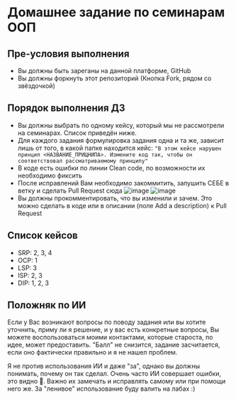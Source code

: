 # Домашнее задание по семинарам ООП

## Пре-условия выполнения
- Вы должны быть зареганы на данной платформе, GitHub
- Вы должны форкнуть этот репозиторий (Кнопка Fork, рядом со звёздочкой)

## Порядок выполнения ДЗ
- Вы должны выбрать по одному кейсу, который мы не рассмотрели на семинарах. Список приведён ниже.
- Для каждого задания формулировка задания одна и та же, зависит лишь от того, в какой папке находится кейс: ```"В этом кейсе нарушен принцип <НАЗВАНИЕ_ПРИЦНИПА>. Измените код так, чтобы он соответствовал рассматриваемому принципу"```
- В коде есть ошибки по линии Clean code, по возможности их необходимо фиксить
- После исправлений Вам необходимо закоммитить, запушить СЕБЕ в ветку и сделать Pull Request сюда ![image](https://github.com/user-attachments/assets/ee043b29-9c4a-46fa-9ec2-891368446b2e) ![image](https://github.com/user-attachments/assets/5f3db11b-51f0-41c0-a2b4-9693df52cbad)
- Вы должны прокомментировать, что вы изменили и зачем. Это можно сделать в коде или в описании (поле Add a description) к Pull Request

## Список кейсов
- SRP: 2, 3, 4
- OCP: 1
- LSP: 3
- ISP: 2, 3
- DIP: 1, 2, 3

## Положняк по ИИ
Если у Вас возникают вопросы по поводу задания или вы хотите уточнить, приму ли я решение, и у вас есть конкретные вопросы, Вы можете воспользоваться моими контактами, которые староста, по идее, может предоставить. "Балл" не снизится, задание засчитается, если оно фактически правильно и я не нашел проблем.

Я не против использования ИИ и даже "за", однако вы должны понимать, почему он так сделал. Очень часто ИИ совершает ошибки, это видно 👀. Важно их замечать и исправлять самому или при помощи него же. За "ленивое" использование буду валить на лабах :)
